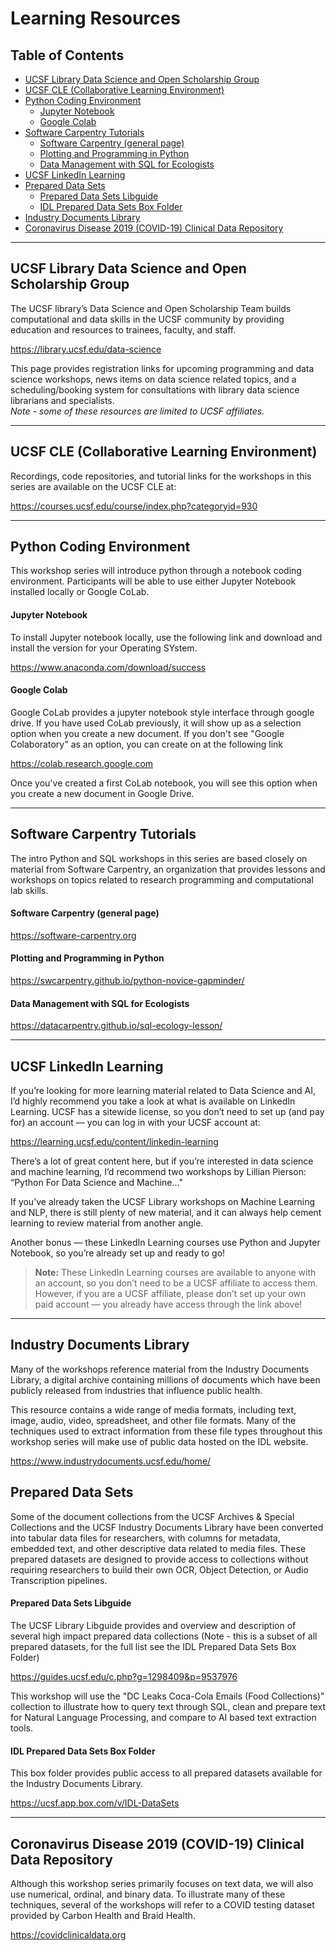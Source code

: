 # Learning Resources

## Table of Contents
- [UCSF Library Data Science and Open Scholarship Group](#ucsf-library-data-science-and-open-scholarship-group)
- [UCSF CLE (Collaborative Learning Environment)](#ucsf-cle-collaborative-learning-environment)
- [Python Coding Environment](#python-coding-environment)
  - [Jupyter Notebook](#jupyter-notebook)
  - [Google Colab](#google-colab)
- [Software Carpentry Tutorials](#software-carpentry-tutorials)
  - [Software Carpentry (general page)](#software-carpentry-general-page)
  - [Plotting and Programming in Python](#plotting-and-programming-in-python)
  - [Data Management with SQL for Ecologists](#data-management-with-sql-for-ecologists)
- [UCSF LinkedIn Learning](#ucsf-linkedin-learning)
- [Prepared Data Sets](#prepared-data-sets)
  - [Prepared Data Sets Libguide](#prepared-data-sets-libguide)
  - [IDL Prepared Data Sets Box Folder](#idl-prepared-data-sets-box-folder)
- [Industry Documents Library](#industry-documents-library)
- [Coronavirus Disease 2019 (COVID-19) Clinical Data Repository](#coronavirus-disease-2019-covid-19-clinical-data-repository)

---

## UCSF Library Data Science and Open Scholarship Group

The UCSF library’s Data Science and Open Scholarship Team builds computational and data skills in the UCSF community by providing education and resources to trainees, faculty, and staff.

<https://library.ucsf.edu/data-science>

This page provides registration links for upcoming programming and data science workshops, news items on data science related topics, and a scheduling/booking system for consultations with library data science librarians and specialists.  
*Note - some of these resources are limited to UCSF affiliates.*

---

## UCSF CLE (Collaborative Learning Environment)

Recordings, code repositories, and tutorial links for the workshops in this series are available on the UCSF CLE at:

<https://courses.ucsf.edu/course/index.php?categoryid=930>

---

## Python Coding Environment

This workshop series will introduce python through a notebook coding environment. Participants will be able to use either Jupyter Notebook installed locally or Google CoLab. 

#### Jupyter Notebook

To install Jupyter notebook locally, use the following link and download and install the version for your Operating SYstem.

https://www.anaconda.com/download/success

#### Google Colab

Google CoLab provides a jupyter notebook style interface through google drive. If you have used CoLab previously, it will show up as a selection option when you create a new document. If you don't see "Google Colaboratory" as an option, you can create on at the following link

https://colab.research.google.com

Once you've created a first CoLab notebook, you will see this option when you create a new document in Google Drive. 

---

## Software Carpentry Tutorials

The intro Python and SQL workshops in this series are based closely on material from Software Carpentry, an organization that provides lessons and workshops on topics related to research programming and computational lab skills.

#### Software Carpentry (general page)
<https://software-carpentry.org>

#### Plotting and Programming in Python
<https://swcarpentry.github.io/python-novice-gapminder/>

#### Data Management with SQL for Ecologists
<https://datacarpentry.github.io/sql-ecology-lesson/>

---

## UCSF LinkedIn Learning

If you’re looking for more learning material related to Data Science and AI, I’d highly recommend you take a look at what is available on LinkedIn Learning. UCSF has a sitewide license, so you don’t need to set up (and pay for) an account — you can log in with your UCSF account at:

<https://learning.ucsf.edu/content/linkedin-learning>

There’s a lot of great content here, but if you’re interested in data science and machine learning, I’d recommend two workshops by Lillian Pierson: “Python For Data Science and Machine..."

If you’ve already taken the UCSF Library workshops on Machine Learning and NLP, there is still plenty of new material, and it can always help cement learning to review material from another angle.

Another bonus — these LinkedIn Learning courses use Python and Jupyter Notebook, so you’re already set up and ready to go!

> **Note:** These LinkedIn Learning courses are available to anyone with an account, so you don’t need to be a UCSF affiliate to access them. However, if you are a UCSF affiliate, please don’t set up your own paid account — you already have access through the link above!

---

## Industry Documents Library

Many of the workshops reference material from the Industry Documents Library, a digital archive containing millions of documents which have been publicly released from industries that influence public health.

This resource contains a wide range of media formats, including text, image, audio, video, spreadsheet, and other file formats. Many of the techniques used to extract information from these file types throughout this workshop series will make use of public data hosted on the IDL website.

<https://www.industrydocuments.ucsf.edu/home/>

## Prepared Data Sets

Some of the document collections from the UCSF Archives & Special Collections and the UCSF Industry Documents Library have been converted into tabular data files for researchers, with columns for metadata, embedded text, and other descriptive data related to media files. These prepared datasets are designed to provide access to collections without requiring researchers to build their own OCR, Object Detection, or Audio Transcription pipelines. 

#### Prepared Data Sets Libguide

The UCSF Library Libguide provides and overview and description of several high impact prepared data collections (Note - this is a subset of all prepared datasets, for the full list see the IDL Prepared Data Sets Box Folder)

https://guides.ucsf.edu/c.php?g=1298409&p=9537976

This workshop will use the "DC Leaks Coca-Cola Emails (Food Collections)" collection to illustrate how to query text through SQL, clean and prepare text for Natural Language Processing, and compare to AI based text extraction tools. 

#### IDL Prepared Data Sets Box Folder

This box folder provides public access to all prepared datasets available for the Industry Documents Library.

https://ucsf.app.box.com/v/IDL-DataSets

---

## Coronavirus Disease 2019 (COVID-19) Clinical Data Repository

Although this workshop series primarily focuses on text data, we will also use numerical, ordinal, and binary data. To illustrate many of these techniques, several of the workshops will refer to a COVID testing dataset provided by Carbon Health and Braid Health.

<https://covidclinicaldata.org>

